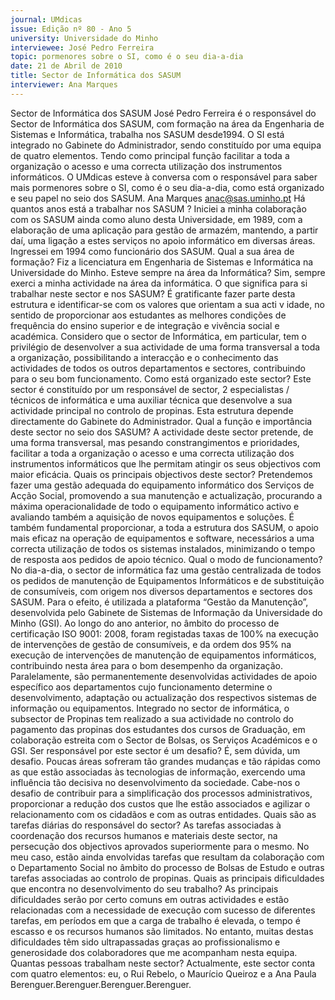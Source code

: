 ```yaml
---
journal: UMdicas
issue: Edição nº 80 - Ano 5
university: Universidade do Minho
interviewee: José Pedro Ferreira
topic: pormenores sobre o SI, como é o seu dia-a-dia
date: 21 de Abril de 2010
title: Sector de Informática dos SASUM
interviewer: Ana Marques
---
```



Sector de Informática dos SASUM
José Pedro Ferreira é o responsável do Sector de Informática dos
SASUM, com formação na área da Engenharia de Sistemas e
Informática, trabalha nos SASUM desde1994. O SI está integrado
no Gabinete do Administrador, sendo constituído por uma equipa de quatro
elementos. Tendo como principal função facilitar a toda a organização o
acesso e uma correcta utilização dos instrumentos informáticos.
O UMdicas esteve à conversa com o responsável para saber mais
pormenores sobre o SI, como é o seu dia-a-dia, como está organizado e seu
papel no seio dos SASUM.
Ana Marques
anac@sas.uminho.pt
Há quantos anos está a trabalhar
nos SASUM ?
Iniciei a minha colaboração com os
SASUM ainda como aluno desta
Universidade, em 1989, com a
elaboração de uma aplicação para
gestão de armazém, mantendo, a
partir daí, uma ligação a estes
serviços no apoio informático em
diversas áreas. Ingressei em 1994
como funcionário dos SASUM.
Qual a sua área de formação?
Fiz a licenciatura em Engenharia de
Sistemas e Informática na
Universidade do Minho.
Esteve sempre na área da
Informática?
Sim, sempre exerci a minha
actividade na área da informática.
O que significa para si trabalhar
neste sector e nos SASUM?
É gratificante fazer parte desta
estrutura e identificar-se com os
valores que orientam a sua
acti v idade, no sentido de
proporcionar aos estudantes as
melhores condições de frequência
do ensino superior e de integração e
vivência social e académica.
Considero que o sector de
Informática, em particular, tem o
privilégio de desenvolver a sua
actividade de uma forma
transversal a toda a organização,
possibilitando a interacção e o
conhecimento das actividades de
todos os outros departamentos e
sectores, contribuindo para o seu
bom funcionamento.
Como está organizado este sector?
Este sector é constituído por um
responsável de sector, 2
especialistas / técnicos de
informática e uma auxiliar técnica
que desenvolve a sua actividade
principal no controlo de propinas.
Esta estrutura depende
directamente do Gabinete do
Administrador.
Qual a função e importância deste
sector no seio dos SASUM?
A actividade deste sector pretende,
de uma forma transversal, mas
pesando constrangimentos e
prioridades, facilitar a toda a
organização o acesso e uma
correcta utilização dos
instrumentos informáticos que lhe
permitam atingir os seus objectivos
com maior eficácia.
Quais os principais objectivos
deste sector?
Pretendemos fazer uma gestão
adequada do equipamento
informático dos Serviços de Acção
Social, promovendo a sua
manutenção e actualização,
procurando a máxima
operacionalidade de todo o
equipamento informático activo e
avaliando também a aquisição de
novos equipamentos e soluções.
É também fundamental
proporcionar, a toda a estrutura dos
SASUM, o apoio mais eficaz na
operação de equipamentos e
software, necessários a uma
correcta utilização de todos os
sistemas instalados, minimizando o
tempo de resposta aos pedidos de
apoio técnico.
Qual o modo de funcionamento?
No dia-a-dia, o sector de informática
faz uma gestão centralizada de
todos os pedidos de manutenção de
Equipamentos Informáticos e de
substituição de consumíveis, com
origem nos diversos departamentos
e sectores dos SASUM. Para o efeito,
é utilizada a plataforma “Gestão da
Manutenção”, desenvolvida pelo
Gabinete de Sistemas de
Informação da Universidade do
Minho (GSI). Ao longo do ano
anterior, no âmbito do processo de
certificação ISO 9001: 2008, foram
registadas taxas de 100% na
execução de intervenções de
gestão de consumíveis, e da ordem
dos 95% na execução de
intervenções de manutenção de
equipamentos informáticos,
contribuindo nesta área para o bom
desempenho da organização.
Paralelamente, são
permanentemente desenvolvidas
actividades de apoio específico aos
departamentos cujo funcionamento
determine o desenvolvimento,
adaptação ou actualização dos
respectivos sistemas de
informação ou equipamentos.
Integrado no sector de informática, o
subsector de Propinas tem realizado
a sua actividade no controlo do
pagamento das propinas dos
estudantes dos cursos de 
Graduação, em colaboração estreita
com o Sector de Bolsas, os Serviços
Académicos e o GSI.
Ser responsável por este sector é
um desafio?
É, sem dúvida, um desafio. Poucas
áreas sofreram tão grandes
mudanças e tão rápidas como as
que estão associadas às
tecnologias de informação,
exercendo uma influência tão
decisiva no desenvolvimento da
sociedade. Cabe-nos o desafio de
contribuir para a simplificação dos
processos administrativos,
proporcionar a redução dos custos
que lhe estão associados e agilizar o
relacionamento com os cidadãos e
com as outras entidades.
Quais são as tarefas diárias do
responsável do sector?
As tarefas associadas à
coordenação dos recursos
humanos e materiais deste sector,
na persecução dos objectivos
aprovados superiormente para o
mesmo. No meu caso, estão ainda
envolvidas tarefas que resultam da
colaboração com o Departamento
Social no âmbito do processo de
Bolsas de Estudo e outras tarefas
associadas ao controlo de propinas.
Quais as principais dificuldades
que encontra no desenvolvimento
do seu trabalho?
As principais dificuldades serão por
certo comuns em outras actividades
e estão relacionadas com a
necessidade de execução com
sucesso de diferentes tarefas, em
períodos em que a carga de trabalho
é elevada, o tempo é escasso e os
recursos humanos são limitados. No
entanto, muitas destas dificuldades
têm sido ultrapassadas graças ao
profissionalismo e generosidade
dos colaboradores que me
acompanham nesta equipa.
Quantas pessoas trabalham neste
sector?
Actualmente, este sector conta com
quatro elementos: eu, o Rui Rebelo, o
Maurício Queiroz e a Ana Paula
Berenguer.Berenguer.Berenguer.Berenguer.